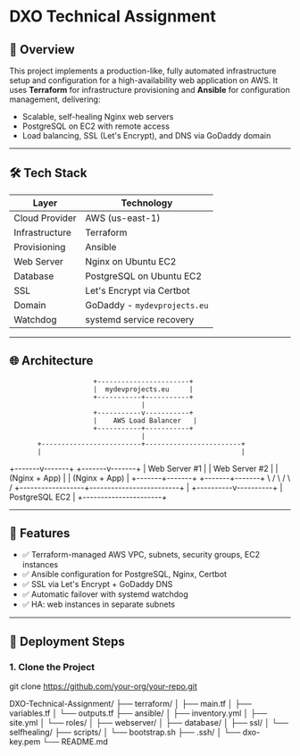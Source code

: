 # DXO Technical Assignment

## 📘 Overview

This project implements a production-like, fully automated infrastructure setup and configuration for a high-availability web application on AWS. It uses **Terraform** for infrastructure 
provisioning and **Ansible** for configuration management, delivering:

- Scalable, self-healing Nginx web servers
- PostgreSQL on EC2 with remote access
- Load balancing, SSL (Let's Encrypt), and DNS via GoDaddy domain

---

## 🛠️ Tech Stack

| Layer           | Technology                   |
|----------------|------------------------------|
| Cloud Provider | AWS (us-east-1)              |
| Infrastructure | Terraform                    |
| Provisioning   | Ansible                      |
| Web Server     | Nginx on Ubuntu EC2          |
| Database       | PostgreSQL on Ubuntu EC2     |
| SSL            | Let's Encrypt via Certbot    |
| Domain         | GoDaddy - `mydevprojects.eu` |
| Watchdog       | systemd service recovery     |

---

## 🌐 Architecture

                         +-----------------------+
                         |  mydevprojects.eu     |
                         +-----------+-----------+
                                     |
                         +-----------v-----------+
                         |    AWS Load Balancer   |
                         +-----------+-----------+
                                     |
           +-------------------------+------------------------+
           |                                                  |
   +-------v-------+                                  +-------v-------+
   | Web Server #1 |                                  | Web Server #2 |
   | (Nginx + App) |                                  | (Nginx + App) |
   +-------+-------+                                  +-------+-------+
           \                                                  /
            \                                                /
             \                                              /
              +------------------+-------------------------+
                                 |
                      +----------v----------+
                      |   PostgreSQL EC2     |
                      +----------------------+

---

## 🚀 Features

- ✅ Terraform-managed AWS VPC, subnets, security groups, EC2 instances
- ✅ Ansible configuration for PostgreSQL, Nginx, Certbot
- ✅ SSL via Let's Encrypt + GoDaddy DNS
- ✅ Automatic failover with systemd watchdog
- ✅ HA: web instances in separate subnets

---

## 🔧 Deployment Steps

### 1. Clone the Project
git clone https://github.com/your-org/your-repo.git


DXO-Technical-Assignment/
├── terraform/
│   ├── main.tf
│   ├── variables.tf
│   └── outputs.tf
├── ansible/
│   ├── inventory.yml
│   ├── site.yml
│   └── roles/
│       ├── webserver/
│       ├── database/
│       ├── ssl/
│       └── selfhealing/
├── scripts/
│   └── bootstrap.sh
├── .ssh/
│   └── dxo-key.pem
└── README.md


